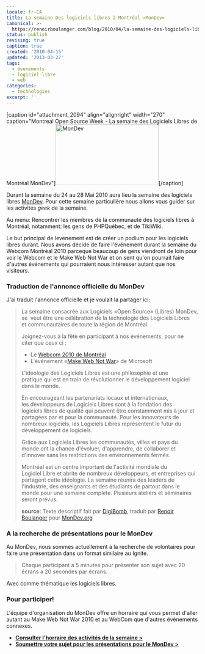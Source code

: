 ```yaml
---
locale: fr-CA
title: La semaine Des logiciels libres à Montréal «MonDev»
canonical: >-
  https://renoirboulanger.com/blog/2010/04/la-semaine-des-logiciels-libres-a-montreal-mondev/
status: publish
revising: true
caption: true
created: '2010-04-15'
updated: '2013-03-27'
tags:
  - evenements
  - logiciel-libre
  - web
categories:
  - technologies
excerpt: ''
---
```


[caption id="attachment_2094" align="alignright" width="270" caption="Montreal Open Source Week - La semaine des Logiciels Libres de Montréal MonDev"]<img class="size-full wp-image-2094 " title="MonDev" src="http://renoirboulanger.com/wp-content/uploads/2010/03/mondev_logo.png" alt="MonDev" width="270" height="159" />[/caption]

Durant la semaine du 24 au 28 Mai 2010 aura lieu la semaine des logiciels libres <a href="http://mondev.org">MonDev</a>. Pour cette semaine particulière nous allons vous guider sur les activités <em>geek</em> de la semaine.

Au menu: Rencontrer les membres de la communauté des logiciels libres à Montréal, notamment: les gens de PHPQuébec, et de TikiWiki.

Le but principal de levenement est de créer un podium pour les logiciels libres durant. Nous avons décide de faire l'événement durant la semaine du Webcom Montréal 2010 parceque beaucoup de gens viendront de loin pour voir le Webcom et le Make Web Not War et on sent qu'on pourrait faire d'autres événements qui pourraient nous intéresser autant que nos visiteurs.


<!--more-->
<h3>Traduction de l'annonce officielle du MonDev</h3>
J'ai traduit l'annonce officielle et je voulait la partager ici:
<blockquote>La semaine consacrée aux Logiciels «Open Source» (Libres) MonDev, se  veut être une célébration de la technologie des Logiciels Libres et communautaires de toute la région de Montréal.

Joignez-vous à la fête en participant à nos événements, pour ne citer que ceux ci :
<ul>
	<li>Le <a href="http://webcom-montreal.com/">Webcom 2010 de Montréal</a></li>
	<li>L'événement «<a href="http://webnotwar.ca/">Make Web Not War</a>» de Microsoft</li>
</ul>
L'idéologie des Logiciels Libres est une philosophie et une pratique qui est en train de révolutionner le développement logiciel dans le monde.

En encourageant les partenariats locaux et internationaux, les développeurs de Logiciels Libres sont à la fondation des logiciels libres de qualité qui peuvent être constamment mis à jour et partagées par et pour la communauté. Pour les innovateurs de nombreux logiciels,
les Logiciels Libres représentent le futur du développement de logiciels.

Grâce aux Logiciels Libres les communautés, villes et pays du monde ont la chance d'évoluer, d'apprendre, de collaborer et d'innover sans les restrictions des environnements fermés.

Montréal est un centre important de l'activité mondiale du Logiciel Libre et abrite de nombreux développeurs, et entreprises qui partagent cette idéologie. La semaine réunira des leaders de l'industrie, des enseignants et des étudiants de partout dans le monde pour une semaine complète. Plusieurs ateliers et séminaires seront prévus.

<strong>source</strong>: Texte descriptif fait par <a href="http://dropthedigibomb.com/">DigiBomb</a>, traduit par <a href="http://renoirboulanger.com/">Renoir Boulanger</a> pour <a href="http://mondev.org">MonDev.org</a></blockquote>
<h3>A la recherche de présentations pour le MonDev</h3>
Au MonDev, nous sommes actuellement à la recherche de volontaires pour faire une présentation dans un format similaire au Ignite.
<blockquote>Chaque participant a 5 minutes pour présenter son sujet avec 20 écrans a 20 secondes par écrans.</blockquote>
Avec comme thématique les logiciels libres.

<h3>Pour participer!</h3>
L'équipe d'organisation du MonDev offre un horraire qui vous permet d'aller autant au Make Web Not War 2010 et au WebCom que d'autres événements connexes.
<ul>
	<li><strong><a href="http://mondev.org/general/schedule/">Consulter l'horraire des activités de la semaine &gt;</a></strong></li>
	<li><strong><a href="http://mondev.org/submit/">Soumettre votre sujet pour les présentations pour le MonDev &gt;</a></strong></li>
</ul>